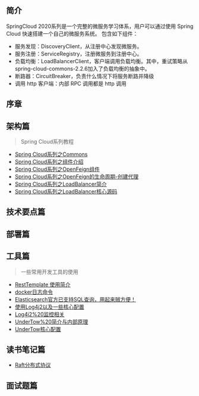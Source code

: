 ## 简介
SpringCloud 2020系列是一个完整的微服务学习体系，用户可以通过使用 Spring Cloud 快速搭建一个自己的微服务系统。
包含如下组件：

* 服务发现：DiscoveryClient，从注册中心发现微服务。
* 服务注册：ServiceRegistry，注册微服务到注册中心。
* 负载均衡：LoadBalancerClient，客户端调用负载均衡。其中，重试策略从spring-cloud-commons-2.2.6加入了负载均衡的抽象中。
* 断路器：CircuitBreaker，负责什么情况下将服务断路并降级
* 调用 http 客户端：内部 RPC 调用都是 http 调用

## 序章

## 架构篇
> Spring Cloud系列教程

* [Spring Cloud系列之Commons](architecture/Spring%20Cloud系列之Commons.md)
* [Spring Cloud系列之组件介绍](architecture/Spring%20Cloud系列之组件介绍.md)
* [Spring Cloud系列之OpenFeign组件](architecture/Spring%20Cloud系列之OpenFeign组件.md)
* [Spring Cloud系列之OpenFeign的生命周期-创建代理](architecture/Spring%20Cloud系列之OpenFeign的生命周期-创建代理.md)
* [Spring Cloud系列之LoadBalancer简介](architecture/Spring%20Cloud系列之LoadBalancer简介.md)
* [Spring Cloud系列之LoadBalancer核心源码](architecture/Spring%20Cloud系列之LoadBalancer核心源码.md)


## 技术要点篇

## 部署篇

## 工具篇
> 一些常用开发工具的使用

* [RestTemplate 使用简介](tools/restTemplate.md)
* [docker日志命令](tools/docker日志命令.md)
* [Elasticsearch官方已支持SQL查询，用起来贼方便！](tools/Elasticsearch使用SQL查询.md)
* [使用Log4j2以及一些核心配置](architecture/container-log/使用Log4j2以及一些核心配置.md)
* [Log4j2%20监控相关](architecture/Log4j2%20监控相关.md)
* [UnderTow%20简介与内部原理](architecture/UnderTow%20简介与内部原理.md)
* [UnderTow核心配置](architecture/container-log/UnderTow核心配置.md)


## 读书笔记篇
* [Raft分布式协议](notes/Raft分布式协议.md)

## 面试题篇